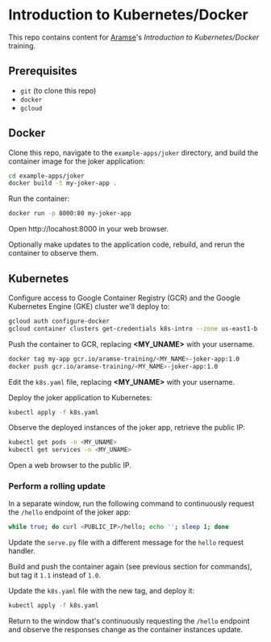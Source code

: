 # Introduction to Kubernetes/Docker
This repo contains content for [Aramse](http://aramse.io)'s _Introduction to Kubernetes/Docker_ training.

## Prerequisites
- `git` (to clone this repo)
- `docker`
- `gcloud`

## Docker
Clone this repo, navigate to the `example-apps/joker` directory, and build the container image for the joker application:
```sh
cd example-apps/joker
docker build -t my-joker-app .
```
Run the container:
```sh
docker run -p 8000:80 my-joker-app
```
Open http://locahost:8000 in your web browser.

Optionally make updates to the application code, rebuild, and rerun the container to observe them.


## Kubernetes
Configure access to Google Container Registry (GCR) and the Google Kubernetes Engine (GKE) cluster we'll deploy to:
```sh
gcloud auth configure-docker
gcloud container clusters get-credentials k8s-intro --zone us-east1-b --project aramse-training
```
Push the container to GCR, replacing __<MY_UNAME>__ with your username.
```sh
docker tag my-app gcr.io/aramse-training/<MY_NAME>-joker-app:1.0
docker push gcr.io/aramse-training/<MY_NAME>-joker-app:1.0
```
Edit the `k8s.yaml` file, replacing __<MY_UNAME>__ with your username.

Deploy the joker application to Kubernetes:
```sh
kubectl apply -f k8s.yaml
```
Observe the deployed instances of the joker app, retrieve the public IP:
```sh
kubectl get pods -n <MY_UNAME>
kubectl get services -n <MY_UNAME>
```
Open a web browser to the public IP.

### Perform a rolling update
In a separate window, run the following command to continuously request the `/hello` endpoint of the joker app:
```sh
while true; do curl <PUBLIC_IP>/hello; echo ''; sleep 1; done
```
Update the `serve.py` file with a different message for the `hello` request handler.

Build and push the container again (see previous section for commands), but tag it `1.1` instead of `1.0`.

Update the `k8s.yaml` file with the new tag, and deploy it:
```sh
kubectl apply -f k8s.yaml
```
Return to the window that's continuously requesting the `/hello` endpoint and observe the responses change as the container instances update.


